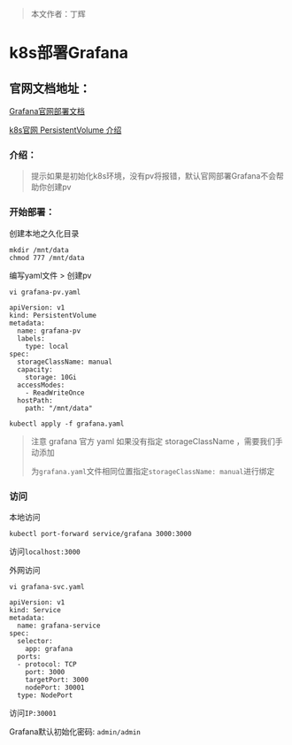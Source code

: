 > 本文作者：丁辉

# k8s部署Grafana

## 官网文档地址：

[Grafana官网部署文档](https://grafana.com/docs/grafana/latest/setup-grafana/installation/kubernetes/)

[k8s官网 PersistentVolume 介绍](https://kubernetes.io/zh-cn/docs/tasks/configure-pod-container/configure-persistent-volume-storage/)

### 介绍：

>  提示如果是初始化k8s环境，没有pv将报错，默认官网部署Grafana不会帮助你创建pv

### 开始部署：

创建本地之久化目录

```
mkdir /mnt/data
chmod 777 /mnt/data
```

编写yaml文件 > 创建pv

```
vi grafana-pv.yaml
```

```
apiVersion: v1
kind: PersistentVolume
metadata:
  name: grafana-pv
  labels:
    type: local
spec:
  storageClassName: manual
  capacity:
    storage: 10Gi
  accessModes:
    - ReadWriteOnce
  hostPath:
    path: "/mnt/data"
```

```
kubectl apply -f grafana.yaml
```

> 注意 grafana 官方 yaml 如果没有指定 storageClassName ，需要我们手动添加
>
> 为`grafana.yaml`文件相同位置指定`storageClassName: manual`进行绑定

### 访问

本地访问

```
kubectl port-forward service/grafana 3000:3000
```

访问`localhost:3000`

外网访问

```
vi grafana-svc.yaml
```

```
apiVersion: v1
kind: Service
metadata:
  name: grafana-service
spec:
  selector:
    app: grafana
  ports:
  - protocol: TCP
    port: 3000
    targetPort: 3000
    nodePort: 30001
  type: NodePort
```

访问`IP:30001`



Grafana默认初始化密码: `admin/admin`

